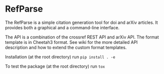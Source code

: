 # RefParse

The RefParse is a simple citation generation tool for doi and arXiv articles. It provides both a graphical and a command-line interface.

The API is a combination of the crossref REST API and arXiv API. The format template is in Cheetah3 format. See wiki for the more detailed API description and how to extend the custom format templates.  

Installation (at the root directory) run
```pip install . -e```

To test the package (at the root directory) run
```tox```